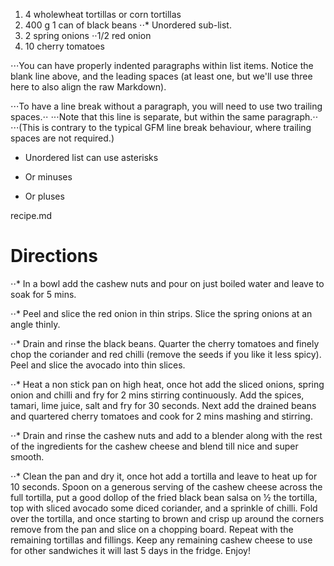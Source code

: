 1. 4 wholewheat tortillas or corn tortillas 
2. 400 g 1 can of black beans
⋅⋅* Unordered sub-list. 
1. 2 spring onions
⋅⋅1/2 red onion
4. 10 cherry tomatoes

⋅⋅⋅You can have properly indented paragraphs within list items. Notice the blank line above, and the leading spaces (at least one, but we'll use three here to also align the raw Markdown).

⋅⋅⋅To have a line break without a paragraph, you will need to use two trailing spaces.⋅⋅
⋅⋅⋅Note that this line is separate, but within the same paragraph.⋅⋅
⋅⋅⋅(This is contrary to the typical GFM line break behaviour, where trailing spaces are not required.)

* Unordered list can use asterisks
- Or minuses
+ Or pluses


recipe.md



# Directions

⋅⋅* In a bowl add the cashew nuts and pour on just boiled water and leave to soak for 5 mins.

⋅⋅* Peel and slice the red onion in thin strips. Slice the spring onions at an angle thinly. 

⋅⋅* Drain and rinse the black beans. Quarter the cherry tomatoes and finely chop the coriander and red chilli (remove the seeds if you like it less spicy). Peel and slice the avocado into thin slices. 

⋅⋅* Heat a non stick pan on high heat, once hot add the sliced onions, spring onion and chilli and fry for 2 mins stirring continuously. Add the spices, tamari, lime juice, salt and fry for 30 seconds. Next add the drained beans and quartered cherry tomatoes and cook for 2 mins mashing and stirring. 

⋅⋅* Drain and rinse the cashew nuts and add to a blender along with the rest of the ingredients for the cashew cheese and blend till nice and super smooth.

⋅⋅* Clean the pan and dry it, once hot add a tortilla and leave to heat up for 10 seconds. Spoon on a generous serving of the cashew cheese across the full tortilla, put a good dollop of the fried black bean salsa on ½ the tortilla, top with sliced avocado some diced coriander, and a sprinkle of chilli. Fold over the tortilla, and once starting to brown and crisp up around the corners remove from the pan and slice on a chopping board. Repeat with the remaining tortillas and fillings. Keep any remaining cashew cheese to use for other sandwiches it will last 5 days in the fridge. Enjoy!

